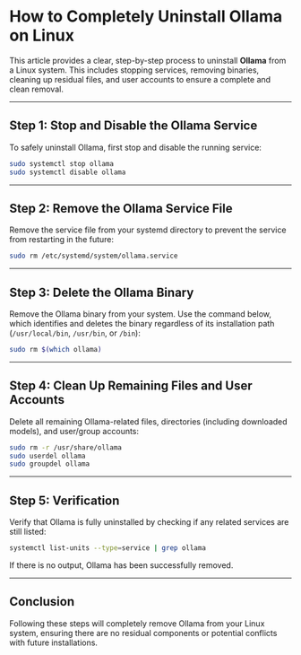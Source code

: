 # How to Completely Uninstall Ollama on Linux

This article provides a clear, step-by-step process to uninstall **Ollama** from a Linux system. This includes stopping services, removing binaries, cleaning up residual files, and user accounts to ensure a complete and clean removal.

---

## Step 1: Stop and Disable the Ollama Service

To safely uninstall Ollama, first stop and disable the running service:

```bash
sudo systemctl stop ollama
sudo systemctl disable ollama
```

---

## Step 2: Remove the Ollama Service File

Remove the service file from your systemd directory to prevent the service from restarting in the future:

```bash
sudo rm /etc/systemd/system/ollama.service
```

---

## Step 3: Delete the Ollama Binary

Remove the Ollama binary from your system. Use the command below, which identifies and deletes the binary regardless of its installation path (`/usr/local/bin`, `/usr/bin`, or `/bin`):

```bash
sudo rm $(which ollama)
```

---

## Step 4: Clean Up Remaining Files and User Accounts

Delete all remaining Ollama-related files, directories (including downloaded models), and user/group accounts:

```bash
sudo rm -r /usr/share/ollama
sudo userdel ollama
sudo groupdel ollama
```

---

## Step 5: Verification

Verify that Ollama is fully uninstalled by checking if any related services are still listed:

```bash
systemctl list-units --type=service | grep ollama
```

If there is no output, Ollama has been successfully removed.

---

## Conclusion

Following these steps will completely remove Ollama from your Linux system, ensuring there are no residual components or potential conflicts with future installations.

